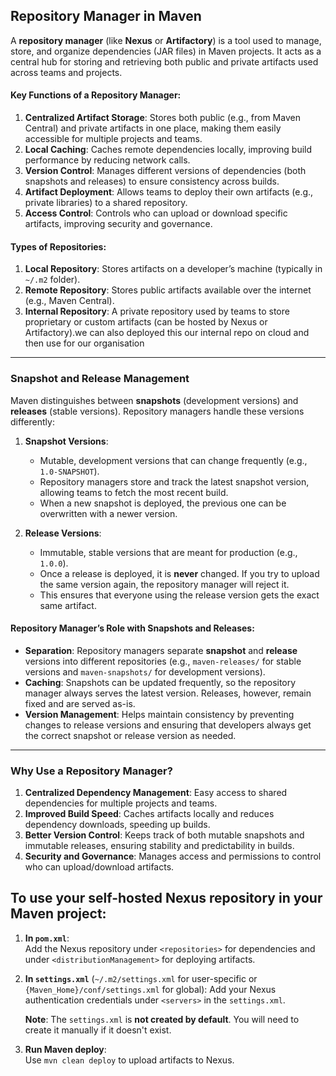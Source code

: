 

## **Repository Manager in Maven**

A **repository manager** (like **Nexus** or **Artifactory**) is a tool used to manage, store, and organize dependencies (JAR files) in Maven projects. It acts as a central hub for storing and retrieving both public and private artifacts used across teams and projects.

#### **Key Functions of a Repository Manager:**
1. **Centralized Artifact Storage**: Stores both public (e.g., from Maven Central) and private artifacts in one place, making them easily accessible for multiple projects and teams.
2. **Local Caching**: Caches remote dependencies locally, improving build performance by reducing network calls.
3. **Version Control**: Manages different versions of dependencies (both snapshots and releases) to ensure consistency across builds.
4. **Artifact Deployment**: Allows teams to deploy their own artifacts (e.g., private libraries) to a shared repository.
5. **Access Control**: Controls who can upload or download specific artifacts, improving security and governance.

#### **Types of Repositories:**
1. **Local Repository**: Stores artifacts on a developer’s machine (typically in `~/.m2` folder).
2. **Remote Repository**: Stores public artifacts available over the internet (e.g., Maven Central).
3. **Internal Repository**: A private repository used by teams to store proprietary or custom artifacts (can be hosted by Nexus or Artifactory).we can also deployed this our internal repo
  on cloud and then use for our organisation 

---

### **Snapshot and Release Management**

Maven distinguishes between **snapshots** (development versions) and **releases** (stable versions). Repository managers handle these versions differently:

1. **Snapshot Versions**:
   - Mutable, development versions that can change frequently (e.g., `1.0-SNAPSHOT`).
   - Repository managers store and track the latest snapshot version, allowing teams to fetch the most recent build.
   - When a new snapshot is deployed, the previous one can be overwritten with a newer version.

2. **Release Versions**:
   - Immutable, stable versions that are meant for production (e.g., `1.0.0`).
   - Once a release is deployed, it is **never** changed. If you try to upload the same version again, the repository manager will reject it.
   - This ensures that everyone using the release version gets the exact same artifact.

#### **Repository Manager’s Role with Snapshots and Releases**:
- **Separation**: Repository managers separate **snapshot** and **release** versions into different repositories (e.g., `maven-releases/` for stable versions and `maven-snapshots/` for development versions).
- **Caching**: Snapshots can be updated frequently, so the repository manager always serves the latest version. Releases, however, remain fixed and are served as-is.
- **Version Management**: Helps maintain consistency by preventing changes to release versions and ensuring that developers always get the correct snapshot or release version as needed.

---

### **Why Use a Repository Manager?**
1. **Centralized Dependency Management**: Easy access to shared dependencies for multiple projects and teams.
2. **Improved Build Speed**: Caches artifacts locally and reduces dependency downloads, speeding up builds.
3. **Better Version Control**: Keeps track of both mutable snapshots and immutable releases, ensuring stability and predictability in builds.
4. **Security and Governance**: Manages access and permissions to control who can upload/download artifacts.


## To use your self-hosted Nexus repository in your Maven project:

1. **In `pom.xml`**:  
   Add the Nexus repository under `<repositories>` for dependencies and under `<distributionManagement>` for deploying artifacts.

2. **In `settings.xml`** (`~/.m2/settings.xml` for user-specific or `{Maven_Home}/conf/settings.xml` for global): Add your Nexus authentication credentials under `<servers>` in the `settings.xml`.

   **Note**: The `settings.xml` is **not created by default**. You will need to create it manually if it doesn't exist.  

3. **Run Maven deploy**:  
   Use `mvn clean deploy` to upload artifacts to Nexus.

